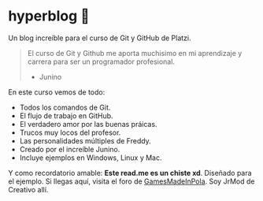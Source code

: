 # hyperblog 🧐
Un blog increíble para el curso de Git y GitHub de Platzi.
> El curso de Git y Github me aporta muchisimo en mi aprendizaje y carrera para ser un programador profesional.
> - Junino

En este curso vemos de todo:
* Todos los comandos de Git.
* El flujo de trabajo en GitHub.
* El verdadero amor por las buenas práicas.
* Trucos muy locos del profesor.
* Las personalidades múltiples de Freddy.
* Creado por el increíble Junino.
* Incluye ejemplos en Windows, Linux y Mac.

Y como recordatorio amable: **Este read.me es un chiste xd**. Diseñado para el ejemplo. Si llegas aquí, visita el foro de [GamesMadeInPola](https://gamesmadeinpola.com/index.php?forums/ "GamesMadeInPola"). Soy JrMod de Creativo allí.
